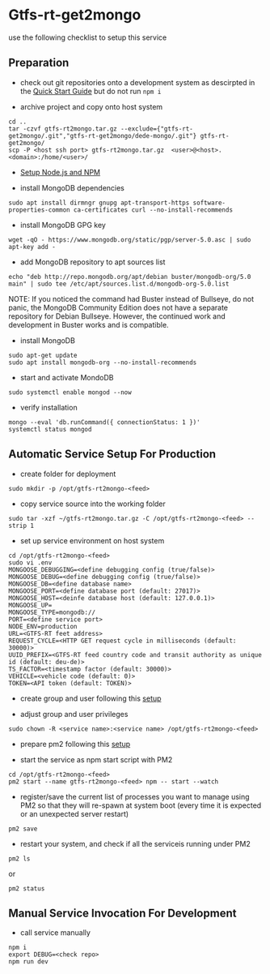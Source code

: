 # Gtfs-rt-get2mongo

use the following checklist to setup this service

## Preparation

* check out git repositories onto a development system as descirpted in the
[Quick Start Guide](../README.md#Quick-Start-Guide)
but do not run ```npm i```

* archive project and copy onto host system
```
cd ..
tar -czvf gtfs-rt2mongo.tar.gz --exclude={"gtfs-rt-get2mongo/.git","gtfs-rt-get2mongo/dede-mongo/.git"} gtfs-rt-get2mongo/
scp -P <host ssh port> gtfs-rt2mongo.tar.gz  <user>@<host>.<domain>:/home/<user>/
```

* [Setup Node.js and NPM](https://github.com/Software-Ingenieur-Begerad/setup/blob/main/doc/setup-npm.md)

* install MongoDB dependencies
```
sudo apt install dirmngr gnupg apt-transport-https software-properties-common ca-certificates curl --no-install-recommends
```

* install MongoDB GPG key
```
wget -qO - https://www.mongodb.org/static/pgp/server-5.0.asc | sudo apt-key add -
```

* add MongoDB repository to apt sources list
```
echo "deb http://repo.mongodb.org/apt/debian buster/mongodb-org/5.0 main" | sudo tee /etc/apt/sources.list.d/mongodb-org-5.0.list
```
NOTE: If you noticed the command had Buster instead of Bullseye, do not panic, the MongoDB Community Edition does not have a separate repository for Debian Bullseye. However, the continued work and development in Buster works and is compatible.

* install MongoDB
```
sudo apt-get update
sudo apt install mongodb-org --no-install-recommends
```

* start and activate MondoDB
```
sudo systemctl enable mongod --now
```

* verify installation
```
mongo --eval 'db.runCommand({ connectionStatus: 1 })'
systemctl status mongod
```

## Automatic Service Setup For Production

* create folder for deployment
```
sudo mkdir -p /opt/gtfs-rt2mongo-<feed>
```

* copy service source into the working folder
```
sudo tar -xzf ~/gtfs-rt2mongo.tar.gz -C /opt/gtfs-rt2mongo-<feed> --strip 1
```

* set up service environment on host system
```
cd /opt/gtfs-rt2mongo-<feed>
sudo vi .env
MONGOOSE_DEBUGGING=<define debugging config (true/false)>
MONGOOSE_DEBUG=<define debugging config (true/false)>
MONGOOSE_DB=<define database name>
MONGOOSE_PORT=<define database port (default: 27017)>
MONGOOSE_HOST=<deinfe database host (default: 127.0.0.1)>
MONGOOSE_UP=
MONGOOSE_TYPE=mongodb://
PORT=<define service port>
NODE_ENV=production
URL=<GTFS-RT feet address>
REQUEST_CYCLE=<HTTP GET request cycle in milliseconds (default: 30000)>
UUID_PREFIX=<GTFS-RT feed country code and transit authority as unique id (default: deu-de)>
TS_FACTOR=<timestamp factor (default: 30000)>
VEHICLE=<vehicle code (default: 0)>
TOKEN=<API token (default: TOKEN)>
```

* create group and user <service name>
following this [setup](https://github.com/Software-Ingenieur-Begerad/setup/blob/main/doc/grp-usr.md)

* adjust group and user privileges
```
sudo chown -R <service name>:<service name> /opt/gtfs-rt2mongo-<feed>
```

* prepare pm2 following this [setup](https://github.com/Software-Ingenieur-Begerad/setup/blob/main/doc/pm2.md)

* start the service as npm start script with PM2
```
cd /opt/gtfs-rt2mongo-<feed>
pm2 start --name gtfs-rt2mongo-<feed> npm -- start --watch
```

* register/save the current list of processes you want to manage using PM2 so that they will re-spawn at system boot (every time it is expected or an unexpected server restart)
```
pm2 save
```

* restart your system, and check if all the serviceis running under PM2
```
pm2 ls
```
or
```
pm2 status
```

## Manual Service Invocation For Development
* call service manually
```
npm i
export DEBUG=<check repo>
npm run dev
```
